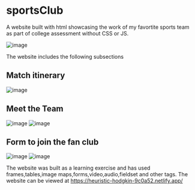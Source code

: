# sportsClub
A website built with html showcasing the work of my favortite sports team as part of college assessment without CSS or JS. 

![image](https://user-images.githubusercontent.com/47826916/93003104-77dba800-f559-11ea-8307-4baf8e182fad.png)

The website includes the following subsections


## Match itinerary
![image](https://user-images.githubusercontent.com/47826916/93003116-917cef80-f559-11ea-95f3-6900e6f28720.png)

## Meet the Team   

![image](https://user-images.githubusercontent.com/47826916/93003123-a22d6580-f559-11ea-8535-6a9a01e59d44.png)
![image](https://user-images.githubusercontent.com/47826916/93003127-a8bbdd00-f559-11ea-8b7a-195028800c32.png)



## Form to join the fan club 
![image](https://user-images.githubusercontent.com/47826916/93003136-bd987080-f559-11ea-8284-5126da88aadf.png)
![image](https://user-images.githubusercontent.com/47826916/93003138-c1c48e00-f559-11ea-9995-9b503063121a.png)


The website was built as a learning exercise and has used frames,tables,image maps,forms,video,audio,fieldset and other tags.
The website can be viewed at https://heuristic-hodgkin-9c0a52.netlify.app/

